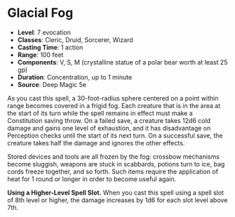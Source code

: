 # Glacial Fog

- **Level**: 7 evocation
- **Classes**: Cleric, Druid, Sorcerer, Wizard
- **Casting Time**: 1 action
- **Range**: 100 feet
- **Components**: V, S, M (crystalline statue of a polar bear worth at least 25 gp)
- **Duration**: Concentration, up to 1 minute
- **Source**: Deep Magic 5e

As you cast this spell, a 30-foot-radius sphere centered on a point within range becomes covered in a frigid fog. Each creature that is in the area at the start of its turn while the spell remains in effect must make a Constitution saving throw. On a failed save, a creature takes 12d6 cold damage and gains one level of exhaustion, and it has disadvantage on Perception checks until the start of its next turn. On a successful save, the creature takes half the damage and ignores the other effects.

Stored devices and tools are all frozen by the fog: crossbow mechanisms become sluggish, weapons are stuck in scabbards, potions turn to ice, bag cords freeze together, and so forth. Such items require the application of heat for 1 round or longer in order to become useful again.

**Using a Higher-Level Spell Slot.** When you cast this spell using a spell slot of 8th level or higher, the damage increases by 1d6 for each slot level above 7th.
